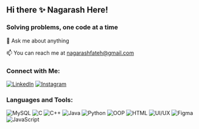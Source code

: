 ## Hi there ✨ Nagarash Here!
### Solving problems, one code at a time

💬 Ask me about anything

📫 You can reach me at [nagarashfateh@gmail.com](mailto:nagarashfateh@gmail.com)


### Connect with Me:
[![LinkedIn](https://img.shields.io/badge/LinkedIn-blue?logo=linkedin)](https://www.linkedin.com/in/nagarash-fateh-247912313/)
[![Instagram](https://img.shields.io/badge/Instagram-red?logo=instagram)](https://www.instagram.com/_nagarash_fateh/)

### Languages and Tools:
![MySQL](https://img.shields.io/badge/MySQL-blue?logo=mysql&logoColor=white)
![C](https://img.shields.io/badge/C-%2300599C.svg?logo=c&logoColor=white)
![C++](https://img.shields.io/badge/C++-%2300599C.svg?logo=cplusplus&logoColor=white)
![Java](https://img.shields.io/badge/Java-orange?logo=java&logoColor=white)
![Python](https://img.shields.io/badge/Python-blue?logo=python&logoColor=yellow)
![OOP](https://img.shields.io/badge/OOP-%23F7DF1E.svg?logo=OOP&logoColor=black)
![HTML](https://img.shields.io/badge/HTML-orange?logo=html5&logoColor=white)
![UI/UX](https://img.shields.io/badge/UI%2FUX-purple?logo=figma&logoColor=white)
![Figma](https://img.shields.io/badge/Figma-%23F24E1E.svg?logo=figma&logoColor=white)
![JavaScript](https://img.shields.io/badge/JavaScript-yellow?logo=javascript)



<!--
**Nigarish-here66/Nigarish-here66** is a ✨ _special_ ✨ repository because its `README.md` (this file) appears on your GitHub profile.

Here are some ideas to get you started:

- 🔭 I’m currently working on .
- 🌱 I’m currently learning ...
- 👯 I’m looking to collaborate on ...
- 🤔 I’m looking for help with ...
- 💬 Ask me about ...
- 📫 How to reach me: ...
- 😄 Pronouns: ...
- ⚡ Fun fact: ...
-->
